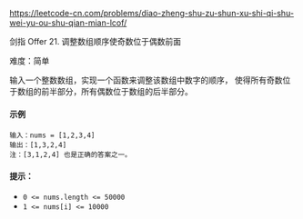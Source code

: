 https://leetcode-cn.com/problems/diao-zheng-shu-zu-shun-xu-shi-qi-shu-wei-yu-ou-shu-qian-mian-lcof/

剑指 Offer 21. 调整数组顺序使奇数位于偶数前面

难度：简单

输入一个整数数组，实现一个函数来调整该数组中数字的顺序，
使得所有奇数位于数组的前半部分，所有偶数位于数组的后半部分。

#### 示例
```
输入：nums = [1,2,3,4]
输出：[1,3,2,4] 
注：[3,1,2,4] 也是正确的答案之一。
```

#### 提示：
- `0 <= nums.length <= 50000`
- `1 <= nums[i] <= 10000`